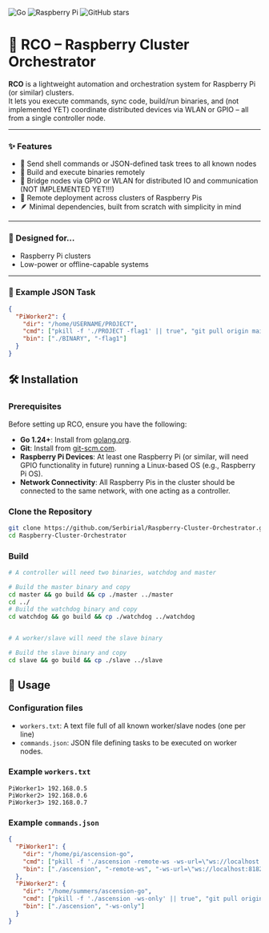 ![Go](https://img.shields.io/badge/Language-Go-00ADD8?logo=go&logoColor=white)
![Raspberry Pi](https://img.shields.io/badge/Platform-Raspberry%20Pi-green?logo=raspberry-pi&logoColor=white)
![GitHub stars](https://img.shields.io/github/stars/Serbirial/rco?style=social)

# 🚀 RCO – Raspberry Cluster Orchestrator

**RCO** is a lightweight automation and orchestration system for Raspberry Pi (or similar) clusters.  
It lets you execute commands, sync code, build/run binaries, and (not implemented YET) coordinate distributed devices via WLAN or GPIO – all from a single controller node.

---

### ✨ Features

- 📡 Send shell commands or JSON-defined task trees to all known nodes  
- 🧱 Build and execute binaries remotely  
- 🔗 Bridge nodes via GPIO or WLAN for distributed IO and communication (NOT IMPLEMENTED YET!!!)  
- 📁 Remote deployment across clusters of Raspberry Pis  
- 🪶 Minimal dependencies, built from scratch with simplicity in mind  

---

### 📡 Designed for...

- Raspberry Pi clusters  
- Low-power or offline-capable systems  

---

### 🧪 Example JSON Task

```json
{
  "PiWorker2": {
    "dir": "/home/USERNAME/PROJECT",
    "cmd": ["pkill -f './PROJECT -flag1' || true", "git pull origin main", "go build"],
    "bin": ["./BINARY", "-flag1"]
  }
}
```

## 🛠️ Installation

### Prerequisites

Before setting up RCO, ensure you have the following:

- **Go 1.24+**: Install from [golang.org](https://golang.org/dl/).
- **Git**: Install from [git-scm.com](https://git-scm.com/).
- **Raspberry Pi Devices**: At least one Raspberry Pi (or similar, will need GPIO functionality in future) running a Linux-based OS (e.g., Raspberry Pi OS).
- **Network Connectivity**: All Raspberry Pis in the cluster should be connected to the same network, with one acting as a controller.

### Clone the Repository

```bash
git clone https://github.com/Serbirial/Raspberry-Cluster-Orchestrator.git
cd Raspberry-Cluster-Orchestrator
```

### Build 
```bash
# A controller will need two binaries, watchdog and master

# Build the master binary and copy
cd master && go build && cp ./master ../master
cd ../
# Build the watchdog binary and copy
cd watchdog && go build && cp ./watchdog ../watchdog


# A worker/slave will need the slave binary

# Build the slave binary and copy
cd slave && go build && cp ./slave ../slave

```

## 🚀 Usage

### Configuration files
* `workers.txt`: A text file full of all known worker/slave nodes (one per line)
* `commands.json`: JSON file defining tasks to be executed on worker nodes.

### Example `workers.txt`

```
PiWorker1> 192.168.0.5
PiWorker2> 192.168.0.6
PiWorker3> 192.168.0.7
```

### Example `commands.json`
```json
{
  "PiWorker1": {
    "dir": "/home/pi/ascension-go",
    "cmd": ["pkill -f './ascension -remote-ws -ws-url=\"ws://localhost:8182/ws\" || true", "git pull origin main", "go build"],
    "bin": ["./ascension", "-remote-ws", "-ws-url=\"ws://localhost:8182/ws\""]
  },
  "PiWorker2": {
    "dir": "/home/summers/ascension-go",
    "cmd": ["pkill -f './ascension -ws-only' || true", "git pull origin main", "go build"],
    "bin": ["./ascension", "-ws-only"]
  }
}
```